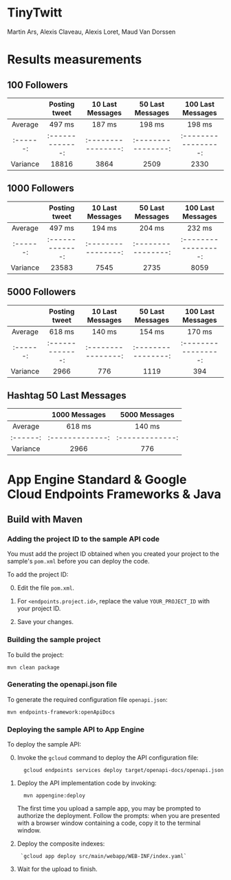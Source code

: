 # TinyTwitt

Martin Ars, Alexis Claveau, Alexis Loret, Maud Van Dorssen

# Results measurements

## 100 Followers

|          | Posting tweet | 10 Last Messages | 50 Last Messages | 100 Last Messages |
|:--------:|:-------------:|:----------------:|:----------------:|:-----------------:|
|  Average |    497 ms     |       187 ms     |       198 ms     |       198 ms      |   
| :------: |:-------------:|:----------------:|:----------------:|:-----------------:|
| Variance |    18816      |       3864       |       2509       |        2330       |

## 1000 Followers

|          | Posting tweet | 10 Last Messages | 50 Last Messages | 100 Last Messages |
|:--------:|:-------------:|:----------------:|:----------------:|:-----------------:|
|  Average |    497 ms     |       194 ms     |       204 ms     |       232 ms      |   
| :------: |:-------------:|:----------------:|:----------------:|:-----------------:|
| Variance |    23583      |       7545       |       2735       |        8059       |

## 5000 Followers

|          | Posting tweet | 10 Last Messages | 50 Last Messages | 100 Last Messages |
|:--------:|:-------------:|:----------------:|:----------------:|:-----------------:|
|  Average |    618 ms     |       140 ms     |       154 ms     |       170 ms      |   
| :------: |:-------------:|:----------------:|:----------------:|:-----------------:|
| Variance |     2966      |        776       |       1119       |         394       |

## Hashtag 50 Last Messages

|          | 1000 Messages | 5000 Messages |
|:--------:|:-------------:|:-------------:|
|  Average |    618 ms     |    140 ms     |   
| :------: |:-------------:|:-------------:|
| Variance |     2966      |      776      |

# App Engine Standard & Google Cloud Endpoints Frameworks & Java

## Build with Maven

### Adding the project ID to the sample API code

You must add the project ID obtained when you created your project to the
sample's `pom.xml` before you can deploy the code.

To add the project ID:

0. Edit the file `pom.xml`.

0. For `<endpoints.project.id>`, replace the value `YOUR_PROJECT_ID` with
your project ID.

0. Save your changes.

### Building the sample project

To build the project:

    mvn clean package

### Generating the openapi.json file

To generate the required configuration file `openapi.json`:

    mvn endpoints-framework:openApiDocs

### Deploying the sample API to App Engine

To deploy the sample API:

0. Invoke the `gcloud` command to deploy the API configuration file:

         gcloud endpoints services deploy target/openapi-docs/openapi.json

0. Deploy the API implementation code by invoking:

         mvn appengine:deploy

    The first time you upload a sample app, you may be prompted to authorize the
    deployment. Follow the prompts: when you are presented with a browser window
    containing a code, copy it to the terminal window.
    
0. Deploy the composite indexes:
		
		`gcloud app deploy src/main/webapp/WEB-INF/index.yaml`

0. Wait for the upload to finish.
